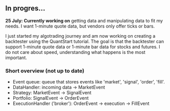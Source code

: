 ## In progres...
**25 July: Currently working on** getting data and manipulating data to fit my needs. I want 1-minute quote data, but vendors only offer ticks or bars.

I just started my algotrading journey and am now working on creating a backtester using the QuantStart tutorial. The goal is that the backtester can support 1-minute quote data or 1-minute bar data for stocks and futures. I do not care about speed, understanding what happens is the most important.

### Short overview (not up to date)
* Event queue: queue that stores events like 'market', 'signal', 'order', 'fill'.
* DataHandler: incoming data -> MarketEvent
* Strategy: MarketEvent -> SignalEvent
* Portfolio: SignalEvent -> OrderEvent
* ExecutionHandler ('broker'): OrderEvent -> execution -> FillEvent

